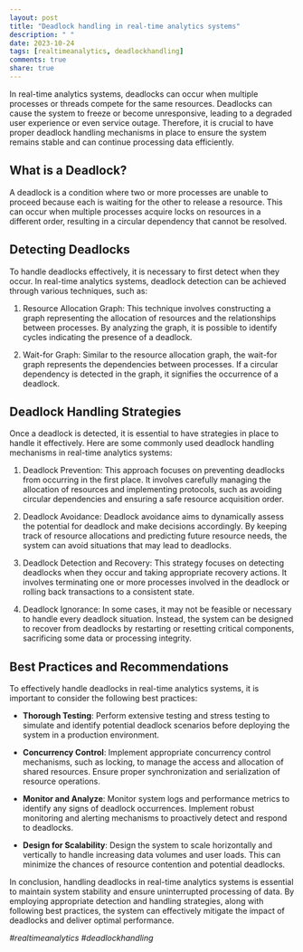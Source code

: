 ```yaml
---
layout: post
title: "Deadlock handling in real-time analytics systems"
description: " "
date: 2023-10-24
tags: [realtimeanalytics, deadlockhandling]
comments: true
share: true
---
```


In real-time analytics systems, deadlocks can occur when multiple processes or threads compete for the same resources. Deadlocks can cause the system to freeze or become unresponsive, leading to a degraded user experience or even service outage. Therefore, it is crucial to have proper deadlock handling mechanisms in place to ensure the system remains stable and can continue processing data efficiently.

## What is a Deadlock?

A deadlock is a condition where two or more processes are unable to proceed because each is waiting for the other to release a resource. This can occur when multiple processes acquire locks on resources in a different order, resulting in a circular dependency that cannot be resolved.

## Detecting Deadlocks

To handle deadlocks effectively, it is necessary to first detect when they occur. In real-time analytics systems, deadlock detection can be achieved through various techniques, such as:

1. Resource Allocation Graph: This technique involves constructing a graph representing the allocation of resources and the relationships between processes. By analyzing the graph, it is possible to identify cycles indicating the presence of a deadlock.

2. Wait-for Graph: Similar to the resource allocation graph, the wait-for graph represents the dependencies between processes. If a circular dependency is detected in the graph, it signifies the occurrence of a deadlock.

## Deadlock Handling Strategies

Once a deadlock is detected, it is essential to have strategies in place to handle it effectively. Here are some commonly used deadlock handling mechanisms in real-time analytics systems:

1. Deadlock Prevention: This approach focuses on preventing deadlocks from occurring in the first place. It involves carefully managing the allocation of resources and implementing protocols, such as avoiding circular dependencies and ensuring a safe resource acquisition order.

2. Deadlock Avoidance: Deadlock avoidance aims to dynamically assess the potential for deadlock and make decisions accordingly. By keeping track of resource allocations and predicting future resource needs, the system can avoid situations that may lead to deadlocks.

3. Deadlock Detection and Recovery: This strategy focuses on detecting deadlocks when they occur and taking appropriate recovery actions. It involves terminating one or more processes involved in the deadlock or rolling back transactions to a consistent state.

4. Deadlock Ignorance: In some cases, it may not be feasible or necessary to handle every deadlock situation. Instead, the system can be designed to recover from deadlocks by restarting or resetting critical components, sacrificing some data or processing integrity.

## Best Practices and Recommendations

To effectively handle deadlocks in real-time analytics systems, it is important to consider the following best practices:

- **Thorough Testing**: Perform extensive testing and stress testing to simulate and identify potential deadlock scenarios before deploying the system in a production environment.

- **Concurrency Control**: Implement appropriate concurrency control mechanisms, such as locking, to manage the access and allocation of shared resources. Ensure proper synchronization and serialization of resource operations.

- **Monitor and Analyze**: Monitor system logs and performance metrics to identify any signs of deadlock occurrences. Implement robust monitoring and alerting mechanisms to proactively detect and respond to deadlocks.

- **Design for Scalability**: Design the system to scale horizontally and vertically to handle increasing data volumes and user loads. This can minimize the chances of resource contention and potential deadlocks.

In conclusion, handling deadlocks in real-time analytics systems is essential to maintain system stability and ensure uninterrupted processing of data. By employing appropriate detection and handling strategies, along with following best practices, the system can effectively mitigate the impact of deadlocks and deliver optimal performance.

*#realtimeanalytics #deadlockhandling*
